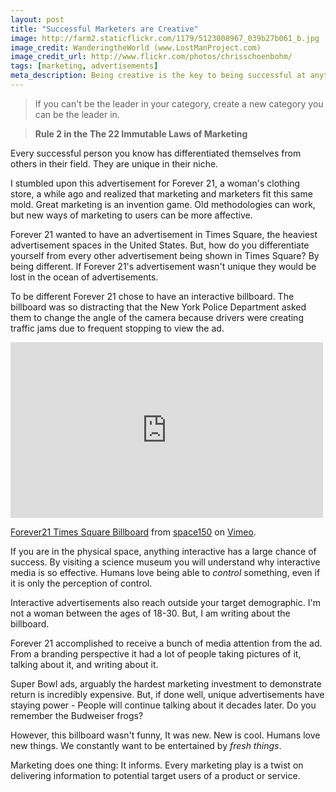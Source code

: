 ```yaml
---
layout: post
title: "Successful Marketers are Creative"
image: http://farm2.staticflickr.com/1179/5123008967_039b27b061_b.jpg
image_credit: WanderingtheWorld (www.LostManProject.com)
image_credit_url: http://www.flickr.com/photos/chrisschoenbohm/
tags: [marketing, advertisements]
meta_description: Being creative is the key to being successful at anything. If you are in marketing, you have to be 10 times more creative than normal career paths.
---
```


> If you can't be the leader in your category, create a new category you can be the leader in.

> __Rule 2 in the The 22 Immutable Laws of Marketing__

Every successful person you know has differentiated themselves from others in their field. They are unique in their niche.

I stumbled upon this advertisement for Forever 21, a woman's clothing store, a while ago and realized that marketing and marketers fit this same mold. Great marketing is an invention game. Old methodologies can work, but new ways of marketing to users can be more affective.

Forever 21 wanted to have an advertisement in Times Square, the heaviest advertisement spaces in the United States. But, how do you differentiate yourself from every other advertisement being shown in Times Square? By being different. If Forever 21's advertisement wasn't unique they would be lost in the ocean of advertisements.

To be different Forever 21 chose to have an interactive billboard. The billboard was so distracting that the New York Police Department asked them to change the angle of the camera because drivers were creating traffic jams due to frequent stopping to view the ad.

<iframe src="http://player.vimeo.com/video/32114343" width="500" height="281" frameborder="0" webkitAllowFullScreen mozallowfullscreen allowFullScreen></iframe> <p><a href="http://vimeo.com/32114343">Forever21 Times Square Billboard</a> from <a href="http://vimeo.com/space150">space150</a> on <a href="http://vimeo.com">Vimeo</a>.</p>

If you are in the physical space, anything interactive has a large chance of success. By visiting a science museum you will understand why interactive media is so effective. Humans love being able to _control_ something, even if it is only the perception of control.

Interactive advertisements also reach outside your target demographic. I'm not a woman between the ages of 18-30. But, I am writing about the billboard.

Forever 21 accomplished to receive a bunch of media attention from the ad. From a branding perspective it had a lot of people taking pictures of it, talking about it, and writing about it.

Super Bowl ads, arguably the hardest marketing investment to demonstrate return is incredibly expensive. But, if done well, unique advertisements have staying power - People will continue talking about it decades later. Do you remember the Budweiser frogs?

However, this billboard wasn't funny, It was new. New is cool. Humans love new things. We constantly want to be entertained by _fresh things_.

Marketing does one thing: It informs. Every marketing play is a twist on delivering information to potential target users of a product or service.